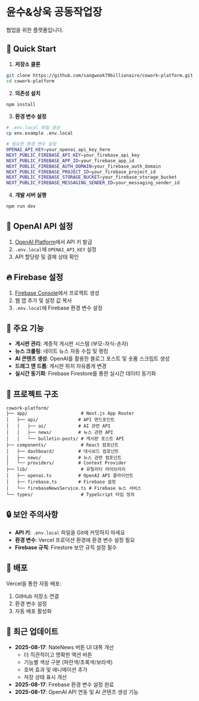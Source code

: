 # 윤수&상욱 공동작업장

협업을 위한 플랫폼입니다.

## 🚀 Quick Start

1. **저장소 클론**
```bash
git clone https://github.com/sangwook79billionaire/cowork-platform.git
cd cowork-platform
```

2. **의존성 설치**
```bash
npm install
```

3. **환경 변수 설정**
```bash
# .env.local 파일 생성
cp env.example .env.local

# 필요한 환경 변수 설정
OPENAI_API_KEY=your_openai_api_key_here
NEXT_PUBLIC_FIREBASE_API_KEY=your_firebase_api_key
NEXT_PUBLIC_FIREBASE_APP_ID=your_firebase_app_id
NEXT_PUBLIC_FIREBASE_AUTH_DOMAIN=your_firebase_auth_domain
NEXT_PUBLIC_FIREBASE_PROJECT_ID=your_firebase_project_id
NEXT_PUBLIC_FIREBASE_STORAGE_BUCKET=your_firebase_storage_bucket
NEXT_PUBLIC_FIREBASE_MESSAGING_SENDER_ID=your_messaging_sender_id
```

4. **개발 서버 실행**
```bash
npm run dev
```

## 🔑 OpenAI API 설정

1. [OpenAI Platform](https://platform.openai.com/)에서 API 키 발급
2. `.env.local`에 `OPENAI_API_KEY` 설정
3. API 할당량 및 결제 상태 확인

## 🔥 Firebase 설정

1. [Firebase Console](https://console.firebase.google.com/)에서 프로젝트 생성
2. 웹 앱 추가 및 설정 값 복사
3. `.env.local`에 Firebase 환경 변수 설정

## 🎨 주요 기능

- **게시판 관리**: 계층적 게시판 시스템 (부모-자식-손자)
- **뉴스 크롤링**: 네이트 뉴스 자동 수집 및 랭킹
- **AI 콘텐츠 생성**: OpenAI를 활용한 블로그 포스트 및 숏폼 스크립트 생성
- **드래그 앤 드롭**: 게시판 위치 자유롭게 변경
- **실시간 동기화**: Firebase Firestore를 통한 실시간 데이터 동기화

## 📁 프로젝트 구조

```
cowork-platform/
├── app/                    # Next.js App Router
│   ├── api/               # API 엔드포인트
│   │   ├── ai/            # AI 관련 API
│   │   ├── news/          # 뉴스 관련 API
│   │   └── bulletin-posts/ # 게시판 포스트 API
├── components/             # React 컴포넌트
│   ├── dashboard/         # 대시보드 컴포넌트
│   ├── news/              # 뉴스 관련 컴포넌트
│   └── providers/         # Context Provider
├── lib/                    # 유틸리티 라이브러리
│   ├── openai.ts          # OpenAI API 클라이언트
│   ├── firebase.ts        # Firebase 설정
│   └── firebaseNewsService.ts # Firebase 뉴스 서비스
└── types/                  # TypeScript 타입 정의
```

## 🔒 보안 주의사항

- **API 키**: `.env.local` 파일을 Git에 커밋하지 마세요
- **환경 변수**: Vercel 프로덕션 환경에 환경 변수 설정 필요
- **Firebase 규칙**: Firestore 보안 규칙 설정 필수

## 🚀 배포

Vercel을 통한 자동 배포:

1. GitHub 저장소 연결
2. 환경 변수 설정
3. 자동 배포 활성화

## 📝 최근 업데이트

- **2025-08-17**: NateNews 버튼 UI 대폭 개선
  - 더 직관적이고 명확한 액션 버튼
  - 기능별 색상 구분 (파란색/초록색/보라색)
  - 호버 효과 및 애니메이션 추가
  - 저장 상태 표시 개선
- **2025-08-17**: Firebase 환경 변수 설정 완료
- **2025-08-17**: OpenAI API 연동 및 AI 콘텐츠 생성 기능
